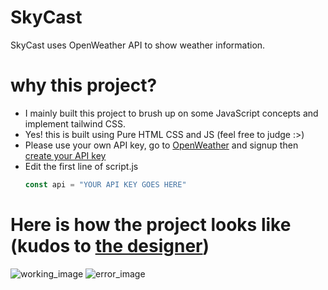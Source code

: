 # SkyCast
SkyCast uses OpenWeather API to show weather information.

# why this project?
- I mainly built this project to brush up on some JavaScript concepts and implement tailwind CSS.
- Yes! this is built using Pure HTML CSS and JS (feel free to judge :>)
- Please use your own API key, go to [OpenWeather](https://openweathermap.org/) and signup then [create your API key](https://home.openweathermap.org/api_keys)
- Edit the first line of script.js
  ```javascript
  const api = "YOUR API KEY GOES HERE"
  ```
# Here is how the project looks like (kudos to [the designer](https://www.linkedin.com/in/rittika-mondal-21459827b/))
![working_image](https://i.imgur.com/c1TuNBa.png)
![error_image](https://i.imgur.com/E6sRTVy.png)
